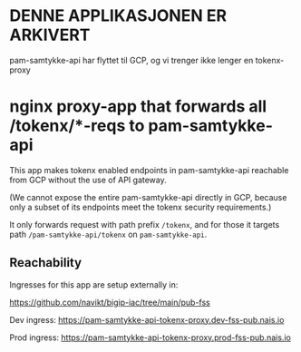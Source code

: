 
# DENNE APPLIKASJONEN ER ARKIVERT
pam-samtykke-api har flyttet til GCP, og vi trenger ikke lenger en tokenx-proxy

# nginx proxy-app that forwards all /tokenx/*-reqs to pam-samtykke-api

This app makes tokenx enabled endpoints in pam-samtykke-api reachable from GCP
without the use of API gateway.

(We cannot expose the entire pam-samtykke-api directly in GCP, because only a
subset of its endpoints meet the tokenx security requirements.)

It only forwards request with path prefix `/tokenx`, and for those it targets
path `/pam-samtykke-api/tokenx` on `pam-samtykke-api`.

## Reachability

Ingresses for this app are setup externally in:

https://github.com/navikt/bigip-iac/tree/main/pub-fss

Dev ingress: https://pam-samtykke-api-tokenx-proxy.dev-fss-pub.nais.io

Prod ingress: https://pam-samtykke-api-tokenx-proxy.prod-fss-pub.nais.io
